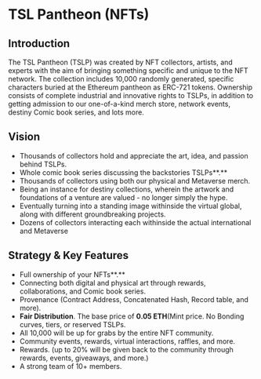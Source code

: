 # TSL Pantheon (NFTs)

## **Introduction**

The TSL Pantheon (TSLP) was created by NFT collectors, artists, and experts with the aim of bringing something specific and unique to the NFT network. The collection includes 10,000 randomly generated, specific characters buried at the Ethereum pantheon as ERC-721 tokens. Ownership consists of complete industrial and innovative rights to TSLPs, in addition to getting admission to our one-of-a-kind merch store, network events, destiny Comic book series, and lots more.

## **Vision**

* Thousands of collectors hold and appreciate the art, idea, and passion behind TSLPs.
* Whole comic book series discussing the backstories TSLPs**.**
* Thousands of collectors using both our physical and Metaverse merch.
* Being an instance for destiny collections, wherein the artwork and foundations of a venture are valued - no longer simply the hype.
* Eventually turning into a standing image withinside the virtual global, along with different groundbreaking projects.
* Dozens of collectors interacting each withinside the actual international and Metaverse

## **Strategy & Key Features**

* Full ownership of your NFTs**.**
* Connecting both digital and physical art through rewards, collaborations, and Comic book series.
* Provenance (Contract Address, Concatenated Hash, Record table, and more).
* **Fair Distribution**. The base price of **0.05 ETH**(Mint price. No Bonding curves, tiers, or reserved TSLPs.
* All 10,000 will be up for grabs by the entire NFT community.
* Community events, rewards, virtual interactions, raffles, and more.
* Rewards. (up to 20% will be given back to the community through rewards, events, giveaways, and more.)
* A strong team of 10+ members.
